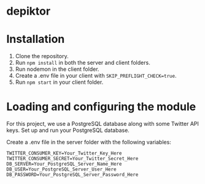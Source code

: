 # depiktor

# Installation

1. Clone the repository.
2. Run `npm install` in both the server and client folders.
3. Run nodemon in the client folder.
4. Create a .env file in your client with `SKIP_PREFLIGHT_CHECK=true`.
5. Run `npm start` in your client folder.

# Loading and configuring the module

For this project, we use a PostgreSQL database along with some Twitter API keys. Set up and run your PostgreSQL database.

Create a .env file in the server folder with the following variables:

    TWITTER_CONSUMER_KEY=Your_Twitter_Key_Here
    TWITTER_CONSUMER_SECRET=Your_Twitter_Secret_Here
    DB_SERVER=Your_PostgreSQL_Server_Name_Here
    DB_USER=Your_PostgreSQL_Server_User_Here
    DB_PASSWORD=Your_PostgreSQL_Server_Password_Here
